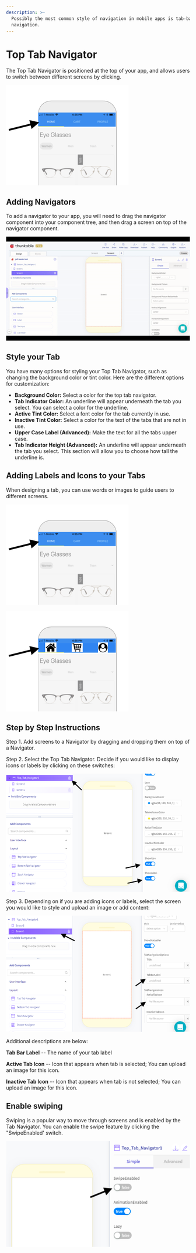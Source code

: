 ```yaml
---
description: >-
  Possibly the most common style of navigation in mobile apps is tab-based
  navigation.
---
```


# Top Tab Navigator

The Top Tab Navigator is positioned at the top of your app, and allows users to switch between different screens by clicking. 

![](.gitbook/assets/image%20%2870%29.png)

## Adding Navigators

To add a navigator to your app, you will need to drag the navigator component into your component tree, and then drag a screen on top of the navigator component. 

![](.gitbook/assets/ezgif.com-video-to-gif-6%20%281%29.gif)

## Style your Tab

You have many options for styling your Top Tab Navigator, such as changing the background color or tint color. Here are the different options for customization:

* **Background Color:** Select a color for the top tab navigator.  
* **Tab Indicator Color:** An underline will appear underneath the tab you select. You can select a color for the underline.  
* **Active Tint Color:** Select a font color for the tab currently in use.  
* **Inactive Tint Color:** Select a color for the text of the tabs that are not in use.  
* **Upper Case Label \(Advanced\):** Make the text for all the tabs upper case.  
* **Tab Indicator Height \(Advanced\):** An underline will appear underneath the tab you select. This section will allow you to choose how tall the underline is.

## Adding Labels and Icons to your Tabs 

When designing a tab, you can use words or images to guide users to different screens. 

![Using Words](.gitbook/assets/image%20%2870%29.png)

![Using Images](.gitbook/assets/image%20%2833%29.png)

## Step by Step Instructions

Step 1. Add screens to a Navigator by dragging and dropping them on top of a Navigator.

Step 2. Select the Top Tab Navigator. Decide if you would like to display icons or labels by clicking on these switches:

![](.gitbook/assets/image%20%2826%29.png)

Step 3. Depending on if you are adding icons or labels, select the screen you would like to style and upload an image or add content:

![](.gitbook/assets/image%20%2843%29.png)

Additional descriptions are below:

**Tab Bar Label** -- The name of your tab label

**Active Tab Icon** -- Icon that appears when tab is selected; You can upload an image for this icon.

**Inactive Tab Icon** --  Icon that appears when tab is not selected; You can upload an image for this icon.

## Enable swiping

Swiping is a popular way to move through screens and is enabled by the Tab Navigator. You can enable the swipe feature by clicking the "SwipeEnabled' switch. 

![](.gitbook/assets/image%20%2840%29.png)

